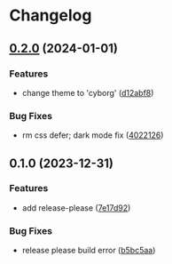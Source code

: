 # Changelog

## [0.2.0](https://github.com/fivehanz/abyss/compare/v0.1.0...v0.2.0) (2024-01-01)


### Features

* change theme to 'cyborg' ([d12abf8](https://github.com/fivehanz/abyss/commit/d12abf8d7fc0a65dcba2351f9a872cfc3eb8dd30))


### Bug Fixes

* rm css defer; dark mode fix ([4022126](https://github.com/fivehanz/abyss/commit/40221260fa93dbade76e46961dfc85258866c5e4))

## 0.1.0 (2023-12-31)


### Features

* add release-please ([7e17d92](https://github.com/fivehanz/abyss/commit/7e17d9222778ee96a6cbab845108636db4bde127))


### Bug Fixes

* release please build error ([b5bc5aa](https://github.com/fivehanz/abyss/commit/b5bc5aa2c63c9a9e949bb896e12de9c3ef75de5d))
